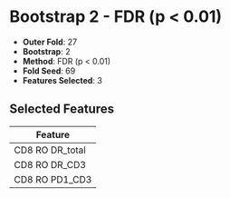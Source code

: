 # Bootstrap 2 - FDR (p < 0.01)

- **Outer Fold**: 27
- **Bootstrap**: 2
- **Method**: FDR (p < 0.01)
- **Fold Seed**: 69
- **Features Selected**: 3

## Selected Features

| Feature |
|---------|
| CD8 RO DR_total |
| CD8 RO DR_CD3 |
| CD8 RO PD1_CD3 |
